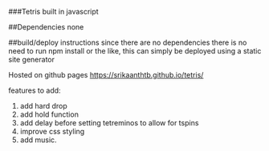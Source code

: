 ###Tetris built in javascript

##Dependencies
none

##build/deploy instructions
since there are no dependencies there is no need to run npm install or the like, this can simply be deployed using a static site generator

Hosted on github pages https://srikaanthtb.github.io/tetris/

features to add:

1. add hard drop
2. add hold function
3. add delay before setting tetreminos to allow for tspins
4. improve css styling
5. add music.
